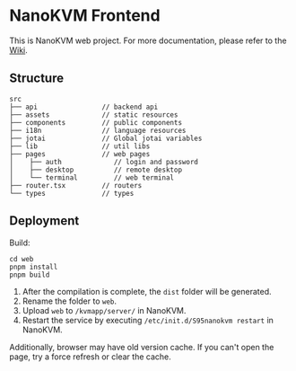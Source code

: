 # NanoKVM Frontend

This is NanoKVM web project. For more documentation, please refer to the [Wiki](https://wiki.sipeed.com/nanokvm).

## Structure

```shell
src
├── api                // backend api
├── assets             // static resources
├── components         // public components
├── i18n               // language resources
├── jotai              // Global jotai variables
├── lib                // util libs
├── pages              // web pages
│    ├── auth             // login and password
│    ├── desktop          // remote desktop
│    └── terminal         // web terminal
├── router.tsx         // routers
└── types              // types
```

## Deployment

Build:

```shell
cd web
pnpm install
pnpm build
```

1. After the compilation is complete, the `dist` folder will be generated.
2. Rename the folder to `web`.
3. Upload `web` to `/kvmapp/server/` in NanoKVM.
4. Restart the service by executing `/etc/init.d/S95nanokvm restart` in NanoKVM.

Additionally, browser may have old version cache. If you can't open the page, try a force refresh or clear the cache.
